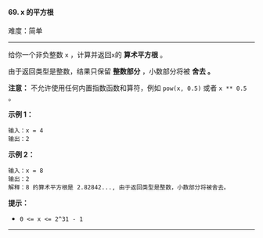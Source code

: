 #### 69. x 的平方根

难度：简单

---

给你一个非负整数 `x` ，计算并返回`x`的  **算术平方根**  。

由于返回类型是整数，结果只保留  **整数部分**  ，小数部分将被  **舍去 。**

**注意：** 不允许使用任何内置指数函数和算符，例如 `pow(x, 0.5)` 或者 `x ** 0.5` 。

**示例 1：**

```
输入：x = 4
输出：2
```

**示例 2：**

```
输入：x = 8
输出：2
解释：8 的算术平方根是 2.82842..., 由于返回类型是整数，小数部分将被舍去。
```

**提示：**

* `0 <= x <= 2^31 - 1`

---

```Java
```